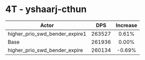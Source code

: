 # 4T - yshaarj-cthun
| Actor | DPS | Increase |
|---|:---:|:---:|
|higher_prio_swd_bender_expire1|263527|0.61%|
|Base|261936|0.00%|
|higher_prio_swd_bender_expire|260134|-0.69%|
